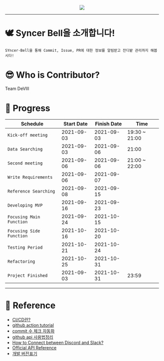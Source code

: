 <div align="center">
    <img src="https://github.com/DevvIll/Syncer-Bell/blob/main/static/image/Syncer%20Bell%20Title%20Bar.png"/>
</div>

___  

# 🕊️ Syncer Bell을 소개합니다!
    SYncer-Bell을 통해 Commit, Issue, PR에 대한 정보를 알림받고 잔디밭 관리까지 해봅시다!

# 😎 Who is Contributor?
Team DeⅧ

# 🤗 Progress

|Schedule|Start Date|Finish Date|Time|
|--------|--------|--------|--------|
`Kick-off meeting` | 2021-09-03 | 2021-09-03 | 19:30 ~ 21:00 |
`Data Searching` | 2021-09-03 | 2021-09-06 | 21:00 |
`Second meeting` | 2021-09-06 | 2021-09-06| 21:00 ~ 22:00 |
`Write Requirements` | 2021-09-06 | 2021-09-07 | |
`Reference Searching` | 2021-09-08 | 2021-09-15| |
`Developing MVP` | 2021-09-16 | 2021-09-23 | |
`Focusing Main Function` | 2021-09-24 | 2021-10-15 | |
`Focusing Side Function` | 2021-10-16 | 2021-10-20 | |
`Testing Period` | 2021-10-21 | 2021-10-24 | |
`Refactoring` | 2021-10-25 | 2021-10-31 | |
`Project Finished` | 2021-09-03 | 2021-10-31 | 23:59 |

---

# 📑 Reference
- [CI/CD란?](https://www.redhat.com/ko/topics/devops/what-is-ci-cd)
- [github action tutorial](https://zzsza.github.io/development/2020/06/06/github-action/)
- [commit 수 체크 자동화](https://github.com/pro00er/commit-checker)
- [github api 사용법정리](https://eunjin3786.tistory.com/194)
- [How to Connect between Discord and Slack?](https://discordbot.tistory.com/37) 
- [Official API Reference](https://docs.github.com/en/rest/reference/users)
- [개발 버전표기](https://okayoon.tistory.com/entry/%EA%B0%9C%EB%B0%9C-%EB%B2%84%EC%A0%84%ED%91%9C%EA%B8%B0-%EB%8C%80%EB%9E%B5%EC%A0%81%EC%9C%BC%EB%A1%9C-%EC%9D%B4%ED%95%B4%ED%95%98%EA%B8%B0)
